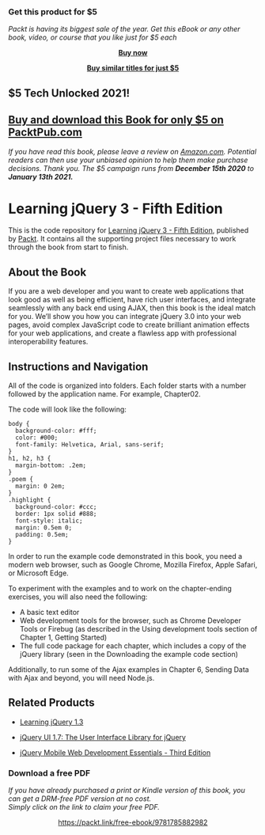 
### Get this product for $5

<i>Packt is having its biggest sale of the year. Get this eBook or any other book, video, or course that you like just for $5 each</i>


<b><p align='center'>[Buy now](https://packt.link/9781785882982)</p></b>


<b><p align='center'>[Buy similar titles for just $5](https://subscription.packtpub.com/search)</p></b>


## $5 Tech Unlocked 2021!
[Buy and download this Book for only $5 on PacktPub.com](https://www.packtpub.com/product/learning-jquery-3-fifth-edition/9781785882982)
-----
*If you have read this book, please leave a review on [Amazon.com](https://www.amazon.com/gp/product/1785882988).     Potential readers can then use your unbiased opinion to help them make purchase decisions. Thank you. The $5 campaign         runs from __December 15th 2020__ to __January 13th 2021.__*

# Learning jQuery 3 - Fifth Edition
This is the code repository for [Learning jQuery 3 - Fifth Edition](https://www.packtpub.com/web-development/learning-jquery-3-fifth-edition?utm_source=github&utm_medium=repository&utm_campaign=9781785882982), published by [Packt](https://www.packtpub.com/?utm_source=github). It contains all the supporting project files necessary to work through the book from start to finish.
## About the Book
If you are a web developer and you want to create web applications that look good as well as being efficient, have rich user interfaces, and integrate seamlessly with any back end using AJAX, then this book is the ideal match for you. We’ll show you how you can integrate jQuery 3.0 into your web pages, avoid complex JavaScript code to create brilliant animation effects for your web applications, and create a flawless app with professional interoperability features.
## Instructions and Navigation
All of the code is organized into folders. Each folder starts with a number followed by the application name. For example, Chapter02.



The code will look like the following:
```
body {
  background-color: #fff;
  color: #000;
  font-family: Helvetica, Arial, sans-serif;
}
h1, h2, h3 {
  margin-bottom: .2em;
}
.poem {
  margin: 0 2em;
}
.highlight {
  background-color: #ccc;
  border: 1px solid #888;
  font-style: italic;
  margin: 0.5em 0;
  padding: 0.5em;
}
```

In order to run the example code demonstrated in this book, you need a modern web browser, such as Google Chrome, Mozilla Firefox, Apple Safari, or Microsoft Edge.

To experiment with the examples and to work on the chapter-ending exercises, you will also need the following:
* A basic text editor
* Web development tools for the browser, such as Chrome Developer Tools or Firebug (as described in the Using development tools section of Chapter 1, Getting Started)
* The full code package for each chapter, which includes a copy of the jQuery library (seen in the Downloading the example code section)

Additionally, to run some of the Ajax examples in Chapter 6, Sending Data with Ajax and
beyond, you will need Node.js.

## Related Products
* [Learning jQuery 1.3](https://www.packtpub.com/web-development/learning-jquery-13?utm_source=github&utm_medium=repository&utm_campaign=9781847196705)

* [jQuery UI 1.7: The User Interface Library for jQuery ](https://www.packtpub.com/web-development/jquery-ui-17-user-interface-library-jquery?utm_source=github&utm_medium=repository&utm_campaign=9781847199720)

* [jQuery Mobile Web Development Essentials - Third Edition](https://www.packtpub.com/application-development/jquery-mobile-web-development-essentials-third-edition?utm_source=github&utm_medium=repository&utm_campaign=9781783555055)

### Download a free PDF

 <i>If you have already purchased a print or Kindle version of this book, you can get a DRM-free PDF version at no cost.<br>Simply click on the link to claim your free PDF.</i>
<p align="center"> <a href="https://packt.link/free-ebook/9781785882982">https://packt.link/free-ebook/9781785882982 </a> </p>